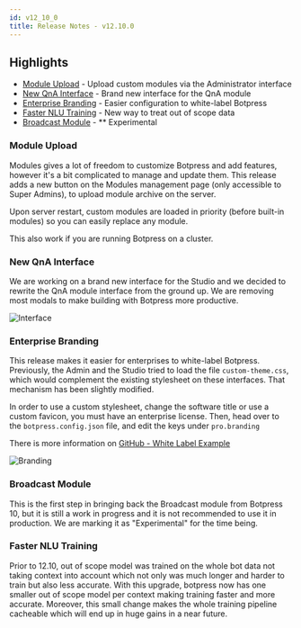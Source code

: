 ```yaml
---
id: v12_10_0
title: Release Notes - v12.10.0
---
```


## Highlights

- [Module Upload](#module-upload) - Upload custom modules via the Administrator interface
- [New QnA Interface](#new-qna-interface) - Brand new interface for the QnA module
- [Enterprise Branding](#enterprise-branding) - Easier configuration to white-label Botpress
- [Faster NLU Training](#faster-nlu-training) - New way to treat out of scope data
- [Broadcast Module](#broadcast-module) - \*\* Experimental

### Module Upload

Modules gives a lot of freedom to customize Botpress and add features, however it's a bit complicated to manage and update them. This release adds a new button on the Modules management page (only accessible to Super Admins), to upload module archive on the server.

Upon server restart, custom modules are loaded in priority (before built-in modules) so you can easily replace any module.

This also work if you are running Botpress on a cluster.

### New QnA Interface

We are working on a brand new interface for the Studio and we decided to rewrite the QnA module interface from the ground up. We are removing most modals to make building with Botpress more productive.

![Interface](assets/releases/v12_10_0/qnaInterface.png)

### Enterprise Branding

This release makes it easier for enterprises to white-label Botpress. Previously, the Admin and the Studio tried to load the file `custom-theme.css`, which would complement the existing stylesheet on these interfaces. That mechanism has been slightly modified.

In order to use a custom stylesheet, change the software title or use a custom favicon, you must have an enterprise license. Then, head over to the `botpress.config.json` file, and edit the keys under `pro.branding`

There is more information on [GitHub - White Label Example](https://github.com/botpress/botpress/tree/master/examples/whitelabel)

![Branding](assets/releases/v12_10_0/branding.png)

### Broadcast Module

This is the first step in bringing back the Broadcast module from Botpress 10, but it is still a work in progress and it is not recommended to use it in production. We are marking it as "Experimental" for the time being.

### Faster NLU Training

Prior to 12.10, out of scope model was trained on the whole bot data not taking context into account which not only was much longer and harder to train but also less accurate. With this upgrade, botpress now has one smaller out of scope model per context making training faster and more accurate. Moreover, this small change makes the whole training pipeline cacheable which will end up in huge gains in a near future.
